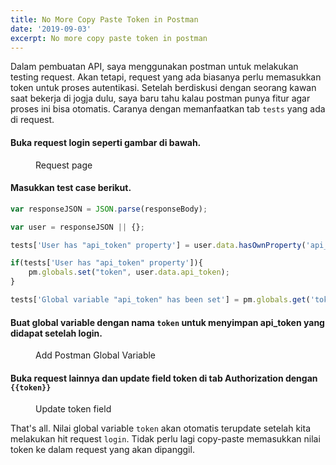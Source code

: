 ```yaml
---
title: No More Copy Paste Token in Postman
date: '2019-09-03'
excerpt: No more copy paste token in postman
---
```


Dalam pembuatan API, saya menggunakan postman untuk melakukan testing request. Akan tetapi, request yang ada biasanya perlu
memasukkan token untuk proses autentikasi. Setelah berdiskusi dengan seorang kawan saat bekerja di jogja dulu, saya baru tahu
kalau postman punya fitur agar proses ini bisa otomatis.
Caranya dengan memanfaatkan tab `tests` yang ada di request.

#### Buka request login seperti gambar di bawah.
<figure>
  <img src="./img/no-more-copy-paste-token-in-postman/postman-request.png" alt="">
  <figcaption>Request page</figcaption>
</figure>

#### Masukkan test case berikut.
```javascript
var responseJSON = JSON.parse(responseBody);

var user = responseJSON || {};

tests['User has "api_token" property'] = user.data.hasOwnProperty('api_token');

if(tests['User has "api_token" property']){
    pm.globals.set("token", user.data.api_token);
}

tests['Global variable "api_token" has been set'] = pm.globals.get('token') === user.data.api_token;
```

#### Buat global variable dengan nama `token` untuk menyimpan api_token yang didapat setelah login.
<figure>
  <img src="./img/no-more-copy-paste-token-in-postman/postman-global-variable.png" alt="">
  <figcaption>Add Postman Global Variable</figcaption>
</figure>

#### Buka request lainnya dan update field token di tab Authorization dengan `{{token}}`
<figure>
  <img src="./img/no-more-copy-paste-token-in-postman/postman-update-token.png" alt="">
  <figcaption>Update token field</figcaption>
</figure>

That's all. Nilai global variable `token` akan otomatis terupdate setelah kita melakukan hit request `login`. Tidak perlu lagi copy-paste memasukkan nilai token ke dalam request yang akan dipanggil.